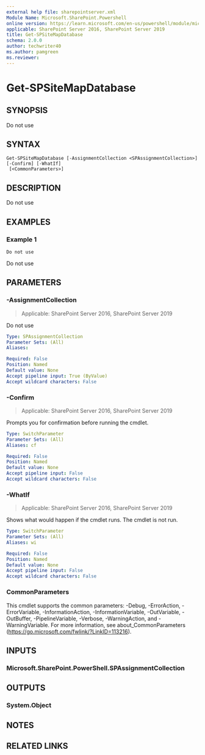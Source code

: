 ```yaml
---
external help file: sharepointserver.xml
Module Name: Microsoft.SharePoint.Powershell
online version: https://learn.microsoft.com/en-us/powershell/module/microsoft.sharepoint.powershell/get-spsitemapdatabase
applicable: SharePoint Server 2016, SharePoint Server 2019
title: Get-SPSiteMapDatabase
schema: 2.0.0
author: techwriter40
ms.author: pamgreen
ms.reviewer:
---
```


# Get-SPSiteMapDatabase

## SYNOPSIS
Do not use

## SYNTAX

```
Get-SPSiteMapDatabase [-AssignmentCollection <SPAssignmentCollection>] [-Confirm] [-WhatIf]
 [<CommonParameters>]
```

## DESCRIPTION
Do not use

## EXAMPLES

### Example 1
```
Do not use
```

Do not use

## PARAMETERS

### -AssignmentCollection

> Applicable: SharePoint Server 2016, SharePoint Server 2019

Do not use

```yaml
Type: SPAssignmentCollection
Parameter Sets: (All)
Aliases:

Required: False
Position: Named
Default value: None
Accept pipeline input: True (ByValue)
Accept wildcard characters: False
```

### -Confirm

> Applicable: SharePoint Server 2016, SharePoint Server 2019

Prompts you for confirmation before running the cmdlet.

```yaml
Type: SwitchParameter
Parameter Sets: (All)
Aliases: cf

Required: False
Position: Named
Default value: None
Accept pipeline input: False
Accept wildcard characters: False
```

### -WhatIf

> Applicable: SharePoint Server 2016, SharePoint Server 2019

Shows what would happen if the cmdlet runs.
The cmdlet is not run.

```yaml
Type: SwitchParameter
Parameter Sets: (All)
Aliases: wi

Required: False
Position: Named
Default value: None
Accept pipeline input: False
Accept wildcard characters: False
```

### CommonParameters
This cmdlet supports the common parameters: -Debug, -ErrorAction, -ErrorVariable, -InformationAction, -InformationVariable, -OutVariable, -OutBuffer, -PipelineVariable, -Verbose, -WarningAction, and -WarningVariable. For more information, see about_CommonParameters (https://go.microsoft.com/fwlink/?LinkID=113216).

## INPUTS

### Microsoft.SharePoint.PowerShell.SPAssignmentCollection

## OUTPUTS

### System.Object

## NOTES

## RELATED LINKS
